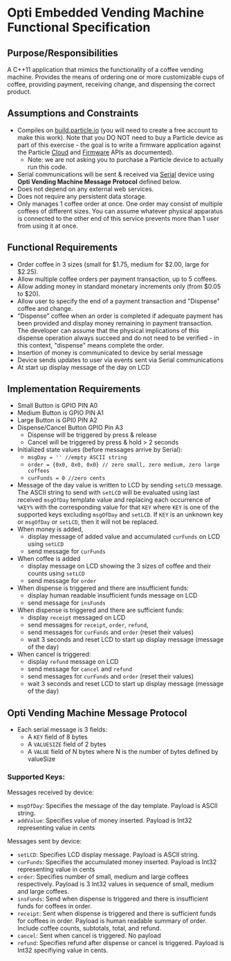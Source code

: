 # Opti Embedded Vending Machine Functional Specification #

## Purpose/Responsibilities
A C++11 application that mimics the functionality of a coffee vending machine. Provides the means of ordering one or more customizable cups of coffee, providing payment, receiving change, and dispensing the correct product.

## Assumptions and Constraints
- Compiles on [build.particle.io](https://build.particle.io) (you will need to create a free account to make this work). Note that you DO NOT need to buy a Particle device as part of this exercise - the goal is to write a firmware application against the Particle [Cloud](https://docs.particle.io/reference/api/) and [Firmware](https://docs.particle.io/reference/firmware/electron/) APIs as documented).
	- Note: we are not asking you to purchase a Particle device to actually run this code.
- Serial communications will be sent & received via [Serial](https://docs.particle.io/cards/firmware/serial/serial/) device using **Opti Vending Machine Message Protocol** defined below.
- Does not depend on any external web services.
- Does not require any persistent data storage.
- Only manages 1 coffee order at once. One order may consist of multiple coffees of different sizes. You can assume whatever physical apparatus is connected to the other end of this service prevents more than 1 user from using it at once.

## Functional Requirements

- Order coffee in 3 sizes (small for $1.75, medium for $2.00, large for $2.25).
- Allow multiple coffee orders per payment transaction, up to 5 coffees.
- Allow adding money in standard monetary increments only (from $0.05 to $20).
- Allow user to specify the end of a payment transaction and "Dispense" coffee and change.
- “Dispense” coffee when an order is completed if adequate payment has been provided and display money remaining in payment transaction. The developer can assume that the physical implications of this dispense operation always succeed and do not need to be verified - in this context, "dispense" means complete the order.
- Insertion of money is communicated to device by serial message
- Device sends updates to user via events sent via Serial communications
- At start up display message of the day on LCD

## Implementation Requirements

- Small Button is GPIO PIN A0
- Medium Button is GPIO PIN A1
- Large Button is GPI0 PIN A2
- Dispense/Cancel Button GPIO Pin A3
   - Dispense will be triggered by press & release
   - Cancel will be triggered by press & hold > 2 seconds
- Initialized state values (before messages arrive by Serial):
  - `msgDay = '' //empty ASCII string`
  - `order = {0x0, 0x0, 0x0} // zero small, zero medium, zero large coffees`
  - `curFunds = 0 //zero cents`
- Message of the day value is written to LCD by sending `setLCD` message.  The ASCII string
  to send with `setLCD` will be evaluated using last received `msgOfDay` template value and
  replacing each occurrence of `%KEY%` with the corresponding value for that `KEY` where `KEY`
  is one of the supported keys excluding `msgOfDay` and `setLCD`.  If `KEY` is an unknown key
  or `msgOfDay` or `setLCD`, then it will not be replaced.
- When money is added,
   - display message of added value and accumulated `curFunds` on LCD using `setLCD`
   - send message for `curFunds`
- When coffee is added
   - display message on LCD showing the 3 sizes of coffee and their counts using `setLCD`
   - send message for `order`
- When dispense is triggered and there are insufficient funds:
   - display human readable insufficient funds message on LCD
   - send message for `insFunds`
- When dispense is triggered and there are sufficient funds:
   - display `receipt` messaged on LCD
   - send messages for `receipt`, `order`, `refund`,
   - send messages for `curFunds` and `order` (reset their values)
   - wait 3 seconds and reset LCD to start up display message (message of the day)
- When cancel is triggered:
   - display `refund` message on LCD
   - send message for `cancel` and `refund`
   - send messages for `curFunds` and `order` (reset their values)
   - wait 3 seconds and reset LCD to start up display message (message of the day)

## Opti Vending Machine Message Protocol

- Each serial message is 3 fields:
  - A `KEY` field of 8 bytes
  - A `VALUESIZE` field of 2 bytes
  - A `VALUE` field of N bytes where N is the number of bytes defined by valueSize

### Supported Keys:

Messages received by device:
- `msgOfDay`: Specifies the message of the day template. Payload is ASCII string.
- `addValue`: Specifies value of money inserted. Payload is Int32 representing value in cents

Messages sent by device:
- `setLCD`: Specifies LCD display message. Payload is ASCII string.
- `curFunds`: Specifies the accumulated money inserted. Payload is Int32 representing value in cents
- `order`: Specifies number of small, medium and large coffees respectively. Payload is 3 Int32 values in sequence of small, medium and large coffees.
- `insFunds`: Send when dispense is triggered and there is insufficient funds for coffees in order.
- `receipt`: Sent when dispense is triggered and there is sufficient funds for coffees in order. Payload is human readable summary of order. Include coffee counts, subtotals, total, and refund.
- `cancel`: Sent when cancel is triggered. No payload
- `refund`: Specifies refund after dispense or cancel is triggered. Payload is Int32 specifiying value in cents.
